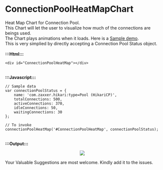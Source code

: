 # ConnectionPoolHeatMapChart
Heat Map Chart for Connection Pool.<br>
This Chart will let the user to visualize how much of the connections are beings used.<br>
The Chart plays animations when it loads. Here is a <a href="http://vsvarun.github.io/ConnectionPoolHeatMapChart/">Sample demo</a>.<br>
This is very simplied by directly accepting a Connection Pool Status object.<br>
<br><b>:::Html:::</b>
```
<div id="ConnectionPoolHeatMap"></div>
```
<br><b>:::Javascript:::</b>
```
// Sample data
var connectionPoolStatus = {
	name: 'com.zaxxer.hikari:type=Pool (HikariCP)',
	totalConnections: 500,
	activeConnections: 370,
	idleConnections: 50,
	waitingConnections: 30
};

// To invoke
connectionPoolHeatMap('#ConnectionPoolHeatMap', connectionPoolStatus);
```
<br><b>:::Output:::</b>
<p align="center">
  <img src="https://github.com/VsVarun/ConnectionPoolHeatMapChart/blob/master/CPHeatMapChart.JPG?raw=true"/>
</p>


Your Valuable Suggestions are most welcome.
Kindly add it to the issues.
